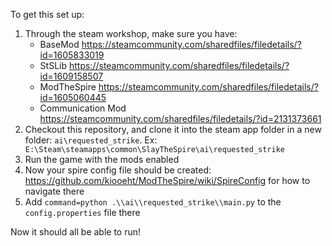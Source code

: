 To get this set up:

1) Through the steam workshop, make sure you have:
    - BaseMod https://steamcommunity.com/sharedfiles/filedetails/?id=1605833019
    - StSLib https://steamcommunity.com/sharedfiles/filedetails/?id=1609158507
    - ModTheSpire https://steamcommunity.com/sharedfiles/filedetails/?id=1605060445
    - Communication Mod https://steamcommunity.com/sharedfiles/filedetails/?id=2131373661
2) Checkout this repository, and clone it into the steam app folder in a new folder: `ai\requested_strike`. Ex: ` E:\Steam\steamapps\common\SlayTheSpire\ai\requested_strike`
3) Run the game with the mods enabled
4) Now your spire config file should be created: https://github.com/kiooeht/ModTheSpire/wiki/SpireConfig for how to navigate there
5) Add `command=python .\\ai\\requested_strike\\main.py` to the `config.properties` file there


Now it should all be able to run!
